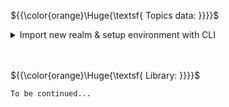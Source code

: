 ${{\color{orange}\Huge{\textsf{ Topics data: }}}}\$

<details>
	<summary>
	Import new realm & setup environment with CLI
	</summary>
	<br />

Authentificate to keycloak service via cli:<br />
`kcadm.sh config credentials --server http://localhost:8000/ --realm [REALM_NAME] --user [USERNAME]`

Import the realm source file:<br />
`kcadm.sh create realms -f /PATH/TO/YOUR/REALM.json -s enabled=true`

Create the user for imported realm:<br />
`kcadm.sh create users -r [REALM_NAME] -s username=[USERNAME] -s enabled=true`

Update the user role profile if necessary(there is no msitake in `uusername` env):<br />
`kcadm.sh add-roles --uusername [USERNAME] --rolename [ROLENAME] -r [REALM_NAME]`

Setup the password for new user:<br />
`kcadm.sh set-password -r [REALM_NAME] --username [USERNAME] --new-password [VERY_STRONG_PASSWORD]`
  
</details>

<br>
<br>

${{\color{orange}\Huge{\textsf{ Library: }}}}\$

`To be continued...`
